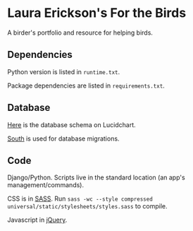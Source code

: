 # Laura Erickson's For the Birds

A birder's portfolio and resource for helping birds.


## Dependencies

Python version is listed in `runtime.txt`.

Package dependencies are listed in `requirements.txt`.


## Database

[Here](https://www.lucidchart.com/documents/view/a75393ca-f3ce-45e0-8658-e901ae2e41a0)
is the database schema on Lucidchart.

[South](http://south.readthedocs.org/en/latest/) is used for database migrations.


## Code

Django/Python. Scripts live in the standard location (an app's management/commands).

CSS is in [SASS](http://sass-lang.com/). Run
`sass -wc --style compressed universal/static/stylesheets/styles.sass`
to compile.

Javascript in [jQuery](http://jquery.com/).
